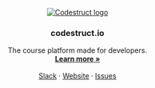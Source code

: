 <p align="center">
  <a href="https://github.com/codestruct-courses/community-components">
    <img src="https://codestruct.io/img/logo/logo-with-background.png" alt="Codestruct logo">
  </a>

  <h3 align="center">codestruct.io</h3>

  <p align="center">
    The course platform made for developers.
    <br />
    <a href="https://codestruct.io"><strong>Learn more »</strong></a>
    <br />
    <br />
    <a href="https://join.slack.com/t/codestructworkspace/shared_invite/zt-1ij7zpach-n0VBMGKCtX2U9MBx2XdIlg">Slack</a>
    ·
    <a href="https://codestruct.io">Website</a>
    ·
    <a href="https://github.com/codestruct-courses/community-components/issues">Issues</a>
  </p>
</p>